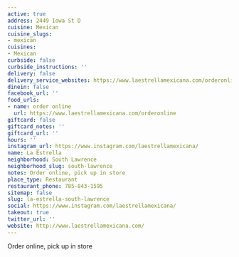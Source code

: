 ```yaml
---
active: true
address: 2449 Iowa St D
cuisine: Mexican
cuisine_slugs:
- mexican
cuisines:
- Mexican
curbside: false
curbside_instructions: ''
delivery: false
delivery_service_websites: https://www.laestrellamexicana.com/orderonline
dinein: false
facebook_url: ''
food_urls:
- name: order online
  url: https://www.laestrellamexicana.com/orderonline
giftcard: false
giftcard_notes: ''
giftcard_url: ''
hours: ''
instagram_url: https://www.instagram.com/laestrellamexicana/
name: La Estrella
neighborhood: South Lawrence
neighborhood_slug: south-lawrence
notes: Order online, pick up in store
place_type: Restaurant
restaurant_phone: 785-843-1595
sitemap: false
slug: la-estrella-south-lawrence
social: https://www.instagram.com/laestrellamexicana/
takeout: true
twitter_url: ''
website: http://www.laestrellamexicana.com/
---
```


Order online, pick up in store